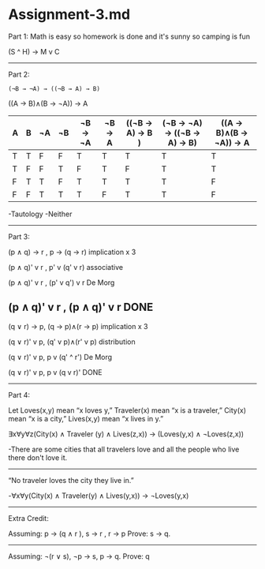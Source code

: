# Assignment-3.md

Part 1:
Math is easy so homework is done and it's sunny so camping is fun

(S ^ H) -> M v C
___________________________________________________________________
Part 2:
```
(¬B → ¬A) → ((¬B → A) → B)
```
((A → B)∧(B → ¬A)) → A

| A | B | ¬A | ¬B | ¬B -> ¬A | ¬B -> A  | ((¬B -> A) -> B )| (¬B → ¬A) → ((¬B → A) → B) | ((A → B)∧(B → ¬A)) → A
|---|---|--- |--- | -------- | -------  | ---------------  | -------------------------- | ----------------------
| T | T | F  | F  | T        |    T     |        T         |             T              |            T
| T | F | F  | T  | F        |    T     |        F         |             T              |            T
| F | T | T  | F  | T        |    T     |        T         |             T              |            F
| F | F | T  | T  | T        |    F     |        T         |             T              |            F

-Tautology
-Neither
_________________________________________________________________________________________________________________
Part 3:

 (p ∧ q) → r , p → (q → r)
 implication x 3
            
 (p ∧ q)' v r , p' v (q' v r)
 associative

 (p ∧ q)' v r , (p' v q') v r
 De Morg

 (p ∧ q)' v r , (p ∧ q)' v r  DONE
----------

 (q ∨ r) → p, (q → p)∧(r → p)
 implication x 3

 (q ∨ r)' v p, (q' v p)∧(r' v p)
 distribution

 (q ∨ r)' v p, p v (q' ^ r')
 De Morg

 (q ∨ r)' v p, p v (q v r)'  DONE

_____________________________________________________________
Part 4:

Let Loves(x,y) mean “x loves y,” Traveler(x) mean “x is a traveler,”
City(x) mean “x is a city,” Lives(x,y) mean “x lives in y.”

∃x∀y∀z(City(x) ∧ Traveler (y) ∧ Lives(z,x)) → (Loves(y,x) ∧ ¬Loves(z,x))

 -There are some cities that all travelers love and all the people who live there don't love it.

--------
“No traveler loves the city they live in.”

 -∀x∀y(City(x) ∧ Traveler(y) ∧ Lives(y,x)) ->  ¬Loves(y,x)

________________________________________________________________________________________________________
Extra Credit:

 Assuming: p → (q ∧ r ), s → r , r → p
Prove: s → q.


------------
 Assuming: ¬(r ∨ s), ¬p → s, p → q. 
Prove: q







